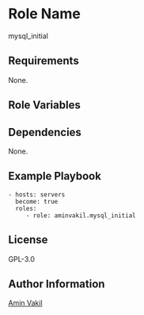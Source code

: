 Role Name
=========

mysql_initial

Requirements
------------

None.

Role Variables
--------------

Dependencies
------------

None.

Example Playbook
----------------

    - hosts: servers
      become: true
      roles:
         - role: aminvakil.mysql_initial

License
-------

GPL-3.0

Author Information
------------------

[Amin Vakil](https://www.aminvakil.com/)
